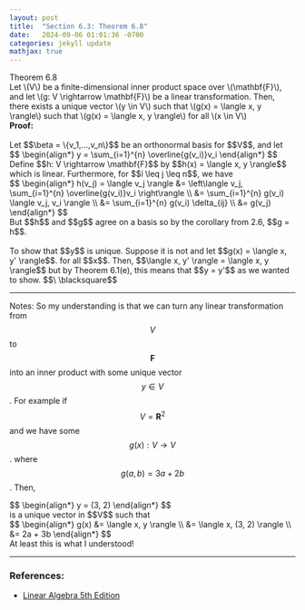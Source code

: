 ```yaml
---
layout: post
title:  "Section 6.3: Theorem 6.8"
date:   2024-09-06 01:01:36 -0700
categories: jekyll update
mathjax: true
---
```

<div class="purdiv">
Theorem 6.8
</div>
<div class="purbdiv">
Let \(V\) be a finite-dimensional inner product space over \(\mathbf{F}\), and let \(g: V \rightarrow \mathbf{F}\) be a linear transformation. Then, there exists a unique vector \(y \in V\) such that \(g(x) = \langle x, y \rangle\) such that \(g(x) = \langle x, y \rangle\) for all \(x \in V\)
</div>
<b>Proof:</b>
<br>
<br>
Let $$\beta = \{v_1,...,v_n\}$$ be an orthonormal basis for $$V$$, and let
<div>
$$
\begin{align*}
y = \sum_{i=1}^{n} \overline{g(v_i)}v_i
\end{align*}
$$
</div>
Define $$h: V \rightarrow \mathbf{F}$$ by $$h(x) = \langle x, y \rangle$$ which is linear. Furthermore, for $$i \leq j \leq n$$, we have
<div>
$$
\begin{align*}
h(v_j) = \langle v_j \rangle &= \left\langle v_j, \sum_{i=1}^{n} \overline{g(v_i)}v_i \right\rangle \\
                             &=  \sum_{i=1}^{n} g(v_i) \langle v_j, v_i \rangle \\
                             &=  \sum_{i=1}^{n} g(v_i) \delta_{ij} \\
							 &= g(v_j)
\end{align*}
$$
</div>
But $$h$$ and $$g$$ agree on a basis so by the corollary from 2.6, $$g = h$$.
<br>
<br>
To show that $$y$$ is unique. Suppose it is not and let $$g(x) = \langle x, y' \rangle$$. for all $$x$$. Then, $$\langle x, y' \rangle = \langle x, y \rangle$$ but by Theorem 6.1(e), this means that $$y = y'$$ as we wanted to show. $$\ \blacksquare$$
<hr>

Notes: So my understanding is that we can turn any linear transformation from $$V$$ to $$\mathbf{F}$$ into an inner product with some unique vector $$y \in V$$. For example if $$V = \mathbf{R}^2$$ and we have some $$g(x): V \rightarrow V$$. where $$g(a,b) = 3a + 2b$$. Then,
<div>
$$
\begin{align*}
y = (3, 2)
\end{align*}
$$
</div>
is a unique vector in $$V$$ such that
<div>
$$
\begin{align*}
g(x) &= \langle x, y \rangle \\
     &= \langle x, (3, 2) \rangle \\
	 &= 2a + 3b
\end{align*}
$$
</div>
At least this is what I understood!
<hr>

<!------------------------------------------------------------------------------------>
<h3>References:</h3>
<ul>
<li><a href="https://www.amazon.com/Linear-Algebra-5th-Stephen-Friedberg/dp/0134860241/ref=tmm_hrd_swatch_0?_encoding=UTF8&qid=&sr=">Linear Algebra 5th Edition</a></li>
</ul>
























